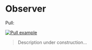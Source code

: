 # Observer

Pull:

<a href="https://www.youtube.com/watch?v=basofea2UEs" target="_blank">![Pull example](https://img.youtube.com/vi/basofea2UEs/0.jpg)</a>


> Description under construction...